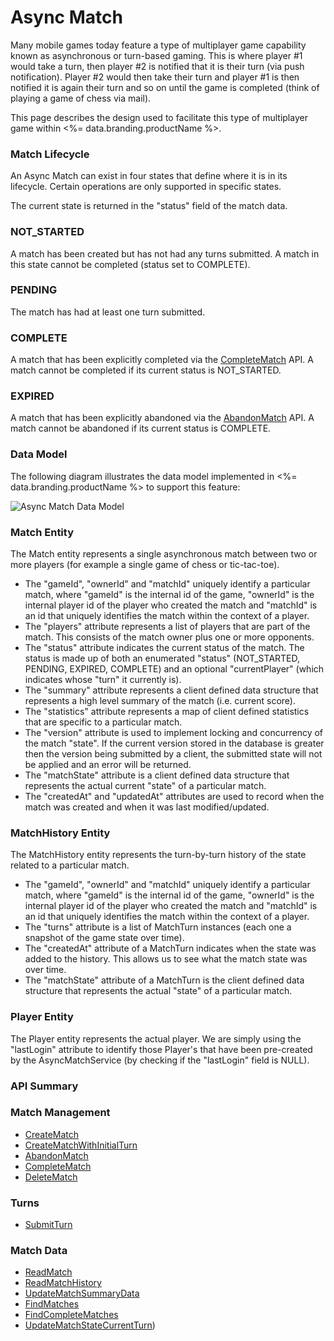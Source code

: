 # Async Match




Many mobile games today feature a type of multiplayer game capability known as asynchronous or turn-based gaming. This is where player #1 would take a turn, then player #2 is notified that it is their turn (via push notification). Player #2 would then take their turn and player #1 is then notified it is again their turn and so on until the game is completed (think of playing a game of chess via mail).

This page describes the design used to facilitate this type of multiplayer game within <%= data.branding.productName %>.

### Match Lifecycle

An Async Match can exist in four states that define where it is in its lifecycle.  Certain operations are only supported in specific states.

The current state is returned in the "status" field of the match data.

### NOT_STARTED
A match has been created but has not had any turns submitted.  A match in this state cannot be completed (status set to COMPLETE).

### PENDING
The match has had at least one turn submitted.

### COMPLETE
A match that has been explicitly completed via the [CompleteMatch](/api/capi/asyncmatch/completematch) API. A match cannot be completed if its current status is NOT_STARTED.

### EXPIRED
A match that has been explicitly abandoned via the [AbandonMatch](/api/capi/asyncmatch/abandonmatch) API. A match cannot be abandoned if its current status is COMPLETE.

### Data Model

The following diagram illustrates the data model implemented in <%= data.branding.productName %> to support this feature:

![Async Match Data Model](@site/docs/img/api-img/asyncmatch.png)

### Match Entity

The Match entity represents a single asynchronous match between two or more players (for example a single game of chess or tic-tac-toe).

- The "gameId", "ownerId" and "matchId" uniquely identify a particular match, where "gameId" is the internal id of the game, "ownerId" is the internal player id of the player who created the match and "matchId" is an id that uniquely identifies the match within the context of a player.
- The "players" attribute represents a list of players that are part of the match. This consists of the match owner plus one or more opponents.
- The "status" attribute indicates the current status of the match. The status is made up of both an enumerated "status" (NOT_STARTED, PENDING, EXPIRED, COMPLETE) and an optional "currentPlayer" (which indicates whose "turn" it currently is).
- The "summary" attribute represents a client defined data structure that represents a high level summary of the match (i.e. current score).
- The "statistics" attribute represents a map of client defined statistics that are specific to a particular match.
- The "version" attribute is used to implement locking and concurrency of the match "state". If the current version stored in the database is greater then the version being submitted by a client, the submitted state will not be applied and an error will be returned.
- The "matchState" attribute is a client defined data structure that represents the actual current "state" of a particular match.
- The "createdAt" and "updatedAt" attributes are used to record when the match was created and when it was last modified/updated.

### MatchHistory Entity

The MatchHistory entity represents the turn-by-turn history of the state related to a particular match.

- The "gameId", "ownerId" and "matchId" uniquely identify a particular match, where "gameId" is the internal id of the game, "ownerId" is the internal player id of the player who created the match and "matchId" is an id that uniquely identifies the match within the context of a player.
- The "turns" attribute is a list of MatchTurn instances (each one a snapshot of the game state over time).
- The "createdAt" attribute of a MatchTurn indicates when the state was added to the history. This allows us to see what the match state was over time.
- The "matchState" attribute of a MatchTurn is the client defined data structure that represents the actual "state" of a particular match.

### Player Entity

The Player entity represents the actual player. We are simply using the "lastLogin" attribute to identify those Player's that have been pre-created by the AsyncMatchService (by checking if the "lastLogin" field is NULL).

### API Summary

### Match Management

* [CreateMatch](/api/capi/asyncmatch/creatematch)
* [CreateMatchWithInitialTurn](/api/capi/asyncmatch/creatematchwithinitialturn)
* [AbandonMatch](/api/capi/asyncmatch/abandonmatch)
* [CompleteMatch](/api/capi/asyncmatch/completematch)
* [DeleteMatch](/api/capi/asyncmatch/deletematch)

### Turns

* [SubmitTurn](/api/capi/asyncmatch/submitturn)

### Match Data

* [ReadMatch](/api/capi/asyncmatch/readmatch)
* [ReadMatchHistory](/api/capi/asyncmatch/readmatchhistory)
* [UpdateMatchSummaryData](/api/capi/asyncmatch/updatematchsummarydata)
* [FindMatches](/api/capi/asyncmatch/findmatches)
* [FindCompleteMatches](/api/capi/asyncmatch/findcompletematches)
* [UpdateMatchStateCurrentTurn](/api/capi/asyncmatch/updatematchstatecurrentturn))


<DocCardList />